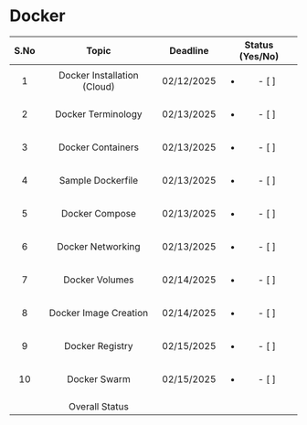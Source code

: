 # Docker

| S.No | Topic    | Deadline    | Status (Yes/No) |
| :---:   | :---: | :---: | :---: |
| 1 | Docker Installation (Cloud)   | 02/12/2025   | <ul><li>- [ ] </li></ul> |
| 2 | Docker Terminology | 02/13/2025 | <ul><li>- [ ] </li></ul> |
| 3 | Docker Containers   | 02/13/2025   | <ul><li>- [ ] </li></ul> |
| 4 | Sample Dockerfile   | 02/13/2025   | <ul><li>- [ ] </li></ul> |
| 5 | Docker Compose   | 02/13/2025   | <ul><li>- [ ] </li></ul> |
| 6 | Docker Networking   | 02/13/2025   | <ul><li>- [ ] </li></ul> |
| 7 | Docker Volumes  | 02/14/2025   | <ul><li>- [ ] </li></ul> |
| 8 | Docker Image Creation  | 02/14/2025   | <ul><li>- [ ] </li></ul> |
| 9 | Docker Registry  | 02/15/2025   | <ul><li>- [ ] </li></ul> |
| 10 | Docker Swarm | 02/15/2025   | <ul><li>- [ ] </li></ul> |
||
|| Overall Status |||
